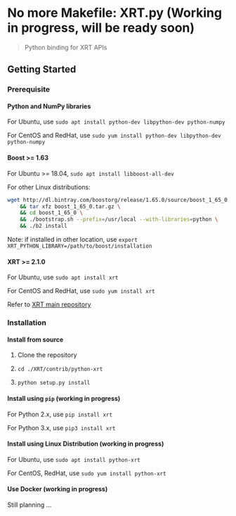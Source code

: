 # No more Makefile: XRT.py (Working in progress, will be ready soon)

> Python binding for XRT APIs

## Getting Started

### Prerequisite

#### Python and NumPy libraries

For Ubuntu, use `sudo apt install python-dev libpython-dev python-numpy`

For CentOS and RedHat, use `sudo yum install python-dev libpython-dev python-numpy`

#### Boost >= 1.63

For Ubuntu >= 18.04, `sudo apt install libboost-all-dev`

For other Linux distributions:

```bash
wget http://dl.bintray.com/boostorg/release/1.65.0/source/boost_1_65_0.tar.gz \
    && tar xfz boost_1_65_0.tar.gz \
    && cd boost_1_65_0 \
    && ./bootstrap.sh --prefix=/usr/local --with-libraries=python \
    && ./b2 install
```

Note: if installed in other location, use `export XRT_PYTHON_LIBRARY=/path/to/boost/installation`

#### XRT >= 2.1.0

For Ubuntu, use `sudo apt install xrt`

For CentOS and RedHat, use `sudo yum install xrt`

Refer to [XRT main repository](https://github.com/Xilinx/XRT)

### Installation

#### Install from source

1. Clone the repository

2. `cd ./XRT/contrib/python-xrt`

3. `python setup.py install`

#### Install using `pip` (working in progress)

For Python 2.x, use `pip install xrt`

For Python 3.x, use `pip3 install xrt`

#### Install using Linux Distribution (working in progress)

For Ubuntu, use `sudo apt install python-xrt`

For CentOS, RedHat, use `sudo yum install python-xrt`

#### Use Docker (working in progress)

Still planning ...